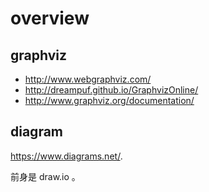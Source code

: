 # overview

## graphviz

- http://www.webgraphviz.com/
- http://dreampuf.github.io/GraphvizOnline/
- http://www.graphviz.org/documentation/

## diagram

https://www.diagrams.net/.

前身是 draw.io 。